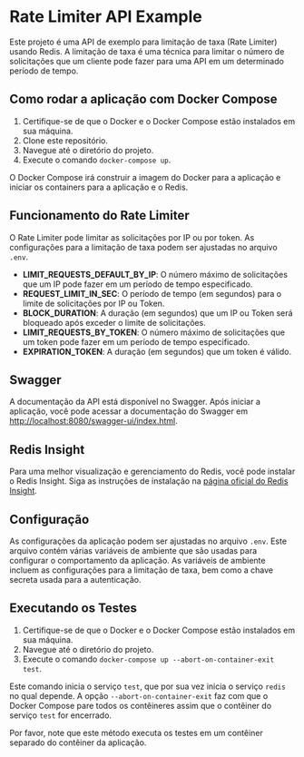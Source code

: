 # Rate Limiter API Example

Este projeto é uma API de exemplo para limitação de taxa (Rate Limiter) usando Redis. A limitação de taxa é uma técnica para limitar o número de solicitações que um cliente pode fazer para uma API em um determinado período de tempo.

## Como rodar a aplicação com Docker Compose

1. Certifique-se de que o Docker e o Docker Compose estão instalados em sua máquina.
2. Clone este repositório.
3. Navegue até o diretório do projeto.
4. Execute o comando `docker-compose up`.

O Docker Compose irá construir a imagem do Docker para a aplicação e iniciar os containers para a aplicação e o Redis.

## Funcionamento do Rate Limiter

O Rate Limiter pode limitar as solicitações por IP ou por token. As configurações para a limitação de taxa podem ser ajustadas no arquivo `.env`.

- **LIMIT_REQUESTS_DEFAULT_BY_IP**: O número máximo de solicitações que um IP pode fazer em um período de tempo especificado.
- **REQUEST_LIMIT_IN_SEC**: O período de tempo (em segundos) para o limite de solicitações por IP ou Token.
- **BLOCK_DURATION**: A duração (em segundos) que um IP ou Token será bloqueado após exceder o limite de solicitações.
- **LIMIT_REQUESTS_BY_TOKEN**: O número máximo de solicitações que um token pode fazer em um período de tempo especificado.
- **EXPIRATION_TOKEN**: A duração (em segundos) que um token é válido.

## Swagger

A documentação da API está disponível no Swagger. Após iniciar a aplicação, você pode acessar a documentação do Swagger em [http://localhost:8080/swagger-ui/index.html](http://localhost:8080/swagger-ui/index.html).

## Redis Insight

Para uma melhor visualização e gerenciamento do Redis, você pode instalar o Redis Insight. Siga as instruções de instalação na [página oficial do Redis Insight](https://redis.com/redis-enterprise/redis-insight/).

## Configuração

As configurações da aplicação podem ser ajustadas no arquivo `.env`. Este arquivo contém várias variáveis de ambiente que são usadas para configurar o comportamento da aplicação. As variáveis de ambiente incluem as configurações para a limitação de taxa, bem como a chave secreta usada para a autenticação.

## Executando os Testes

1. Certifique-se de que o Docker e o Docker Compose estão instalados em sua máquina.
2. Navegue até o diretório do projeto.
3. Execute o comando `docker-compose up --abort-on-container-exit test`.

Este comando inicia o serviço `test`, que por sua vez inicia o serviço `redis` no qual depende. A opção `--abort-on-container-exit` faz com que o Docker Compose pare todos os contêineres assim que o contêiner do serviço `test` for encerrado.

Por favor, note que este método executa os testes em um contêiner separado do contêiner da aplicação.